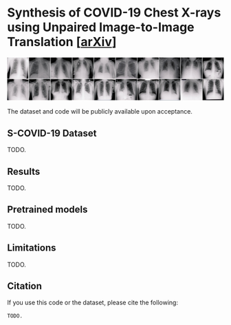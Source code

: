 # Synthesis of COVID-19 Chest X-rays using Unpaired Image-to-Image Translation [[arXiv](https://arxiv.org/abs/2010.10266)]

<p align="center">
  <a href="#"><img src="./media/synthetic.jpg"></a> <br />
</p>

The dataset and code will be publicly available upon acceptance.

## S-COVID-19 Dataset

TODO. 

## Results
TODO.

## Pretrained models
TODO.

## Limitations
TODO.

## Citation

If you use this code or the dataset, please cite the following:

```
TODO.
```





